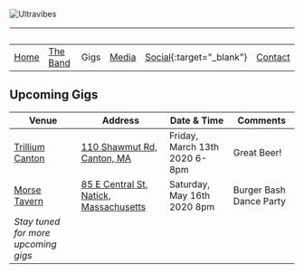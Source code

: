 ![Ultravibes](https://scontent.fbos1-1.fna.fbcdn.net/v/t1.0-9/55492985_332890087357228_108962916572594176_o.jpg?_nc_cat=100&_nc_sid=6e5ad9&_nc_ohc=apxkqkfxRhYAX9g1FpF&_nc_ht=scontent.fbos1-1.fna&oh=54b5f0af0fe6447625510dfca9c4efb6&oe=5EC0F420)

| &nbsp;               | &nbsp;             | &nbsp; | &nbsp;            | &nbsp;                                                                | &nbsp;               |
| -------------------- | ------------------ | ------ | ----------------- | --------------------------------------------------------------------- | -------------------- |
| [Home](./index.html) | [The Band](./band) | Gigs   | [Media](./photos) | [Social](https://www.facebook.com/UltraVibesBand/){:target="\_blank"} | [Contact](./contact) |

## Upcoming Gigs

| Venue                                                       | Address                                                                                                                                                                                                                                                                                                                                                                                                                                                                                                                                                                                                                                     | Date & Time                   | Comments                |
| ----------------------------------------------------------- | ------------------------------------------------------------------------------------------------------------------------------------------------------------------------------------------------------------------------------------------------------------------------------------------------------------------------------------------------------------------------------------------------------------------------------------------------------------------------------------------------------------------------------------------------------------------------------------------------------------------------------------------- | ----------------------------- | ----------------------- |
| [Trillium Canton](https://www.facebook.com/trilliumcanton/) | [110 Shawmut Rd, Canton, MA](https://l.facebook.com/l.php?u=http%3A%2F%2Fshare.here.com%2Fr%2Fmylocation%2Fe-eyJuYW1lIjoiVHJpbGxpdW0gQ2FudG9uIiwiYWRkcmVzcyI6IjExMCBTaGF3bXV0IFJkLCBDYW50b24sIE1hc3NhY2h1c2V0dHMiLCJsYXRpdHVkZSI6NDIuMTg0NCwibG9uZ2l0dWRlIjotNzEuMTUyNjMsInByb3ZpZGVyTmFtZSI6ImZhY2Vib29rIiwicHJvdmlkZXJJZCI6MjEyNzI4MzMwNDIwMDQ4M30%3D%3Flink%3Ddirections%26fb_locale%3Den_US%26ref%3Dfacebook%26fbclid%3DIwAR0RWWOsdXTKMLX5sLXV5DlUOQf2hDMBI-Q_GKZxvjgxwbBDrNGMCIjgCww&h=AT2ZIIbRadihUkOUxDdmjgnHivxEWaLMPduBmt6bWjCIc69rBVrL2OCihJL5WDTDStZOT0M-DcLQvODooLnaqMR-pNeZsaJDB4WPb0wSQf_f89cwX7M4ptMrhijmNSPSTMT71x7l)       | Friday, March 13th 2020 6-8pm | Great Beer!             |
| [Morse Tavern](https://www.facebook.com/MorseTavern/)       | [85 E Central St, Natick, Massachusetts](https://l.facebook.com/l.php?u=http%3A%2F%2Fshare.here.com%2Fr%2Fmylocation%2Fe-eyJuYW1lIjoiTW9yc2UgVGF2ZXJuIiwiYWRkcmVzcyI6Ijg1IEUgQ2VudHJhbCBTdCwgTmF0aWNrLCBNYXNzYWNodXNldHRzIiwibGF0aXR1ZGUiOjQyLjI4NTA1LCJsb25naXR1ZGUiOi03MS4zMzkzMSwicHJvdmlkZXJOYW1lIjoiZmFjZWJvb2siLCJwcm92aWRlcklkIjoxNTg3MTg4NDA4NTk0NDJ9%3Flink%3Ddirections%26fb_locale%3Den_US%26ref%3Dfacebook%26fbclid%3DIwAR0G7CD2txSIcgdP1hsggxrml1ujX_8b-T2IvzkCnImU7UYuoPQOKkTqMwI&h=AT3NQpUSa8z-6FSCMTz_SUSgs_T3bhbDWqifaOHebZV2tw4mb7rUpKk7O3I_Jb4tw8dqbc_zdGw5TTAA6O4gKopame5MvShfE7RjpqEuITYS50BR7en0mX2721__XQOI9dArfDTw) | Saturday, May 16th 2020 8pm   | Burger Bash Dance Party |
| _Stay tuned for more upcoming gigs_                         |
